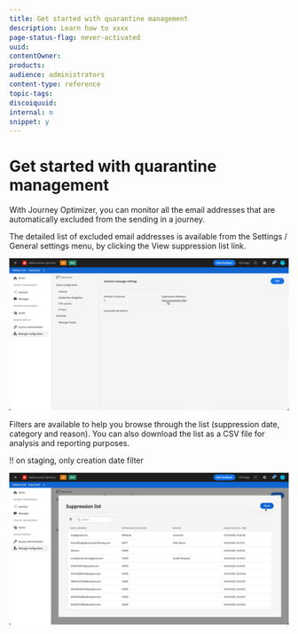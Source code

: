 ```yaml
---
title: Get started with quarantine management
description: Learn how to xxxx
page-status-flag: never-activated
uuid: 
contentOwner:
products:
audience: administrators
content-type: reference
topic-tags: 
discoiquuid:
internal: n
snippet: y
---
```


# Get started with quarantine management

With Journey Optimizer, you can monitor all the email addresses that are automatically excluded from the sending in a journey.

The detailed list of excluded email addresses is available from the Settings / General settings menu, by clicking the View suppression list link.

![](../assets/message-settings.png)

Filters are available to help you browse through the list (suppression date,  category and reason). You can also download the list as a CSV file for analysis and reporting purposes. 

!! on staging, only creation date filter

![](../assets/suppression-list.png)
